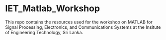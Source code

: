 # IET_Matlab_Workshop

This repo contains the resources used for the workshop on MATLAB for Signal Processing, Electronics, and Communications Systems at the Insitute of Engineering Technology, Sri Lanka. 
